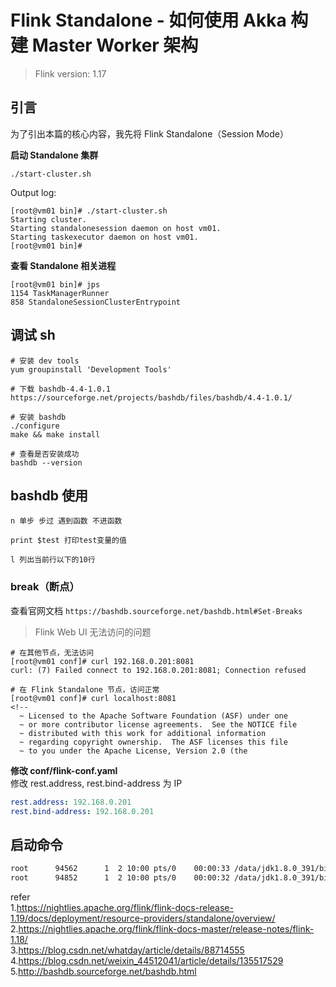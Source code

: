 # Flink Standalone - 如何使用 Akka 构建 Master Worker 架构    

>Flink version: 1.17   

## 引言  
为了引出本篇的核心内容，我先将 Flink Standalone（Session Mode） 



**启动 Standalone 集群**
```shell
./start-cluster.sh  
```     

Output log:         
```shell
[root@vm01 bin]# ./start-cluster.sh
Starting cluster.
Starting standalonesession daemon on host vm01.
Starting taskexecutor daemon on host vm01.
[root@vm01 bin]#
```

**查看 Standalone 相关进程**
```shell
[root@vm01 bin]# jps
1154 TaskManagerRunner
858 StandaloneSessionClusterEntrypoint   
```

## 调试 sh      
```shell
# 安装 dev tools  
yum groupinstall 'Development Tools'            

# 下载 bashdb-4.4-1.0.1   
https://sourceforge.net/projects/bashdb/files/bashdb/4.4-1.0.1/     

# 安装 bashdb 
./configure     
make && make install 

# 查看是否安装成功      
bashdb --version   
```

## bashdb 使用      
```shell
n 单步 步过 遇到函数 不进函数    

print $test 打印test变量的值        

l 列出当前行以下的10行  
```

### break（断点）       
查看官网文档 `https://bashdb.sourceforge.net/bashdb.html#Set-Breaks` 







>Flink Web UI 无法访问的问题  
```shell
# 在其他节点，无法访问  
[root@vm01 conf]# curl 192.168.0.201:8081
curl: (7) Failed connect to 192.168.0.201:8081; Connection refused

# 在 Flink Standalone 节点，访问正常
[root@vm01 conf]# curl localhost:8081
<!--
  ~ Licensed to the Apache Software Foundation (ASF) under one
  ~ or more contributor license agreements.  See the NOTICE file
  ~ distributed with this work for additional information
  ~ regarding copyright ownership.  The ASF licenses this file
  ~ to you under the Apache License, Version 2.0 (the
```

**修改 conf/flink-conf.yaml**       
修改 rest.address, rest.bind-address 为 IP   
```yaml
rest.address: 192.168.0.201
rest.bind-address: 192.168.0.201
```







## 启动命令     
```bash
root      94562      1  2 10:00 pts/0    00:00:33 /data/jdk1.8.0_391/bin/java -Xmx1073741824 -Xms1073741824 -XX:MaxMetaspaceSize=268435456 -Dlog.file=/root/yzhou/flink/flink1172/flink-1.17.2/log/flink-root-standalonesession-0-vm01.log -Dlog4j.configuration=file:/root/yzhou/flink/flink1172/flink-1.17.2/conf/log4j.properties -Dlog4j.configurationFile=file:/root/yzhou/flink/flink1172/flink-1.17.2/conf/log4j.properties -Dlogback.configurationFile=file:/root/yzhou/flink/flink1172/flink-1.17.2/conf/logback.xml -classpath /root/yzhou/flink/flink1172/flink-1.17.2/lib/flink-cep-1.17.2.jar:/root/yzhou/flink/flink1172/flink-1.17.2/lib/flink-connector-files-1.17.2.jar:/root/yzhou/flink/flink1172/flink-1.17.2/lib/flink-csv-1.17.2.jar:/root/yzhou/flink/flink1172/flink-1.17.2/lib/flink-json-1.17.2.jar:/root/yzhou/flink/flink1172/flink-1.17.2/lib/flink-scala_2.12-1.17.2.jar:/root/yzhou/flink/flink1172/flink-1.17.2/lib/flink-table-api-java-uber-1.17.2.jar:/root/yzhou/flink/flink1172/flink-1.17.2/lib/flink-table-planner-loader-1.17.2.jar:/root/yzhou/flink/flink1172/flink-1.17.2/lib/flink-table-runtime-1.17.2.jar:/root/yzhou/flink/flink1172/flink-1.17.2/lib/log4j-1.2-api-2.17.1.jar:/root/yzhou/flink/flink1172/flink-1.17.2/lib/log4j-api-2.17.1.jar:/root/yzhou/flink/flink1172/flink-1.17.2/lib/log4j-core-2.17.1.jar:/root/yzhou/flink/flink1172/flink-1.17.2/lib/log4j-slf4j-impl-2.17.1.jar:/root/yzhou/flink/flink1172/flink-1.17.2/lib/flink-dist-1.17.2.jar:::/opt/module/hadoop-3.1.3/etc/hadoop: org.apache.flink.runtime.entrypoint.StandaloneSessionClusterEntrypoint -D jobmanager.memory.off-heap.size=134217728b -D jobmanager.memory.jvm-overhead.min=201326592b -D jobmanager.memory.jvm-metaspace.size=268435456b -D jobmanager.memory.heap.size=1073741824b -D jobmanager.memory.jvm-overhead.max=201326592b --configDir /root/yzhou/flink/flink1172/flink-1.17.2/conf --executionMode cluster
root      94852      1  2 10:00 pts/0    00:00:32 /data/jdk1.8.0_391/bin/java -XX:+UseG1GC -Xmx536870902 -Xms536870902 -XX:MaxDirectMemorySize=268435458 -XX:MaxMetaspaceSize=268435456 -Dlog.file=/root/yzhou/flink/flink1172/flink-1.17.2/log/flink-root-taskexecutor-0-vm01.log -Dlog4j.configuration=file:/root/yzhou/flink/flink1172/flink-1.17.2/conf/log4j.properties -Dlog4j.configurationFile=file:/root/yzhou/flink/flink1172/flink-1.17.2/conf/log4j.properties -Dlogback.configurationFile=file:/root/yzhou/flink/flink1172/flink-1.17.2/conf/logback.xml -classpath /root/yzhou/flink/flink1172/flink-1.17.2/lib/flink-cep-1.17.2.jar:/root/yzhou/flink/flink1172/flink-1.17.2/lib/flink-connector-files-1.17.2.jar:/root/yzhou/flink/flink1172/flink-1.17.2/lib/flink-csv-1.17.2.jar:/root/yzhou/flink/flink1172/flink-1.17.2/lib/flink-json-1.17.2.jar:/root/yzhou/flink/flink1172/flink-1.17.2/lib/flink-scala_2.12-1.17.2.jar:/root/yzhou/flink/flink1172/flink-1.17.2/lib/flink-table-api-java-uber-1.17.2.jar:/root/yzhou/flink/flink1172/flink-1.17.2/lib/flink-table-planner-loader-1.17.2.jar:/root/yzhou/flink/flink1172/flink-1.17.2/lib/flink-table-runtime-1.17.2.jar:/root/yzhou/flink/flink1172/flink-1.17.2/lib/log4j-1.2-api-2.17.1.jar:/root/yzhou/flink/flink1172/flink-1.17.2/lib/log4j-api-2.17.1.jar:/root/yzhou/flink/flink1172/flink-1.17.2/lib/log4j-core-2.17.1.jar:/root/yzhou/flink/flink1172/flink-1.17.2/lib/log4j-slf4j-impl-2.17.1.jar:/root/yzhou/flink/flink1172/flink-1.17.2/lib/flink-dist-1.17.2.jar:::/opt/module/hadoop-3.1.3/etc/hadoop: org.apache.flink.runtime.taskexecutor.TaskManagerRunner --configDir /root/yzhou/flink/flink1172/flink-1.17.2/conf -D taskmanager.memory.network.min=134217730b -D taskmanager.cpu.cores=40.0 -D taskmanager.memory.task.off-heap.size=0b -D taskmanager.memory.jvm-metaspace.size=268435456b -D external-resources=none -D taskmanager.memory.jvm-overhead.min=201326592b -D taskmanager.memory.framework.off-heap.size=134217728b -D taskmanager.memory.network.max=134217730b -D taskmanager.memory.framework.heap.size=134217728b -D taskmanager.memory.managed.size=536870920b -D taskmanager.memory.task.heap.size=402653174b -D taskmanager.numberOfTaskSlots=40 -D taskmanager.memory.jvm-overhead.max=201326592b
```















refer                   
1.https://nightlies.apache.org/flink/flink-docs-release-1.19/docs/deployment/resource-providers/standalone/overview/                    
2.https://nightlies.apache.org/flink/flink-docs-master/release-notes/flink-1.18/                
3.https://blog.csdn.net/whatday/article/details/88714555            
4.https://blog.csdn.net/weixin_44512041/article/details/135517529                   
5.http://bashdb.sourceforge.net/bashdb.html             



